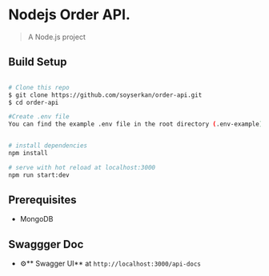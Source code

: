 # Nodejs Order API.

> A Node.js project

## Build Setup

``` bash

# Clone this repo
$ git clone https://github.com/soyserkan/order-api.git
$ cd order-api

#Create .env file
You can find the example .env file in the root directory (.env-example)


# install dependencies
npm install

# serve with hot reload at localhost:3000
npm run start:dev
```
## Prerequisites
- MongoDB

## Swaggger Doc 
* ⚙️** Swagger UI** at `http://localhost:3000/api-docs`


